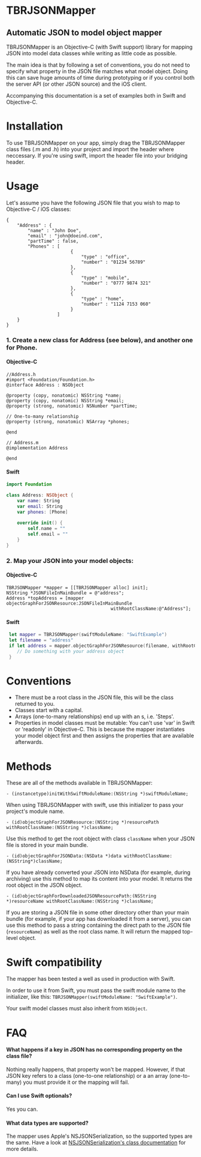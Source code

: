 # TBRJSONMapper
## Automatic JSON to model object mapper

TBRJSONMapper is an Objective-C (with Swift support) library for mapping JSON into model data classes while writing as little code as possible.

The main idea is that by following a set of conventions, you do not need to specify what property in the JSON file matches what model object. Doing this can save huge  amounts of time during prototyping or if you control both the server API (or other JSON source) and the iOS client.

Accompanying this documentation is a set of examples both in Swift and Objective-C.

# Installation

To use TBRJSONMapper on your app, simply drag the TBRJSONMapper class files (.m and .h) into your project and import the header where neccessary. If you're using swift, import the header file into your bridging header.

# Usage

Let's assume you have the following JSON file that you wish to map to Objective-C / iOS classes:

```
{
	"Address" : {
		"name" : "John Doe",
		"email" : "john@doeind.com",
		"partTime" : false,
		"Phones" : [
					    {
                            "type" : "office",
                            "number" : "01234 56789"
                        },
                	    {
                            "type" : "mobile",
                            "number" : "0777 9874 321"
                        },
                   	    {
                            "type" : "home",
                            "number" : "1124 7153 060"
                        }
                   ]
	}
}
```


### 1. Create a new class for Address (see below), and another one for Phone.

#### Objective-C
```objc
//Address.h
#import <Foundation/Foundation.h>
@interface Address : NSObject

@property (copy, nonatomic) NSString *name;
@property (copy, nonatomic) NSString *email;
@property (strong, nonatomic) NSNumber *partTime;

// One-to-many relationship
@property (strong, nonatomic) NSArray *phones;

@end

// Address.m
@implementation Address

@end

```

#### Swift
```swift
import Foundation

class Address: NSObject {
    var name: String
    var email: String
    var phones: [Phone]
    
    override init() {
        self.name = ""
        self.email = ""
    }
}
```

### 2. Map your JSON into your model objects:

#### Objective-C
```objc
TBRJSONMapper *mapper = [[TBRJSONMapper alloc] init];
NSString *JSONFileInMainBundle = @"address";
Address *topAddress = [mapper objectGraphForJSONResource:JSONFileInMainBundle
                                       withRootClassName:@"Address"];
```

#### Swift
```swift
 let mapper = TBRJSONMapper(swiftModuleName: "SwiftExample")
 let filename = "address"
 if let address = mapper.objectGraphForJSONResource(filename, withRootClassName: "Address") as? Address {
 	// Do something with your address object
 }
```

# Conventions

- There must be a root class in the JSON file, this will be the class returned to you.
- Classes start with a capital.
- Arrays (one-to-many relationships) end up with an s, i.e. 'Steps'.
- Properties in model classes must be mutable: You can't use 'var' in Swift or 'readonly' in Objective-C. This is because the mapper instantiates your model object first and then assigns the properties that are available afterwards.

# Methods

These are all of the methods available in TBRJSONMapper:


```
- (instancetype)initWithSwiftModuleName:(NSString *)swiftModuleName;
```

When using TBRJSONMapper with swift, use this initializer to pass your project's module name.


```
- (id)objectGraphForJSONResource:(NSString *)resourcePath withRootClassName:(NSString *)className;
```
Use this method to get the root object with class `className` when your JSON file is stored in your main bundle. 

```
- (id)objectGraphForJSONData:(NSData *)data withRootClassName:(NSString*)className;
```

If you have already converted your JSON into NSData (for example, during archiving) use this method to map its content into your model. It returns the root object in the JSON object.

```
- (id)objectGraphForDownloadedJSONResourcePath:(NSString *)resourceName withRootClassName:(NSString *)className;
```

If you are storing a JSON file in some other directory other than your main bundle (for example, if your app has downloaded it from a server), you can use this method to pass a string containing the direct path to the JSON file (`resourceName`) as well as the root class name. It will return the mapped top-level object.


# Swift compatibility

The mapper has been tested a well as used in production with Swift.

In order to use it from Swift, you must pass the swift module name to the initializer, like this: `TBRJSONMapper(swiftModuleName: "SwiftExample")`. 

Your swift model classes must also inherit from `NSObject`.


# FAQ
#### What happens if a key in JSON has no corresponding property on the class file?

Nothing really happens, that property won't be mapped. However, if that JSON key refers to a class (one-to-one relationship) or a an array (one-to-many) you must provide it or the mapping will fail.

#### Can I use Swift optionals?

Yes you can.

#### What data types are supported?

The mapper uses Apple's NSJSONSerialization, so the supported types are the same. Have a look at [NSJSONSerialization's class documentation](https://developer.apple.com/library/ios/documentation/Foundation/Reference/NSJSONSerialization_Class/) for more details.

